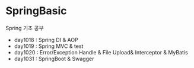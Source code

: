 # SpringBasic
Spring 기초 공부

- day1018 : Spring DI & AOP
- day1019 : Spring MVC & test
- day1020 : Error/Exception Handle & File Upload& Interceptor & MyBatis
- day1031 : SpringBoot & Swagger
